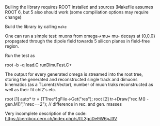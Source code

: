 
Builing the library requires ROOT installed and sources (Makefile assumes
ROOT 6, but 5 also should work (some compiliation options may require change)

Build the library by calling ``make``

One can run a simple test: muons from omega->mu+ mu- decays at {0,0,0} propagated
through the dipole field towards 5 silicon planes in field-free region.

Run the test as

root -b -q load.C runDimuTest.C+

The output for every generated omega is streamed into the root tree, storing
the generated and reconstructed single track and dimuons kinematics
(as a TLorentzVector), number of muon traks reconstructed as well as their
fit chi2's etc.

root [1] auto* tr = (TTree*)gFile->Get("res");
root [2] tr->Draw("rec.M() - gen.M()","nrec==2"); // difference in rec. and gen. masses

Very incomplete description of the code: https://cernbox.cern.ch/index.php/s/flL3gcDe9W6pJ3V
